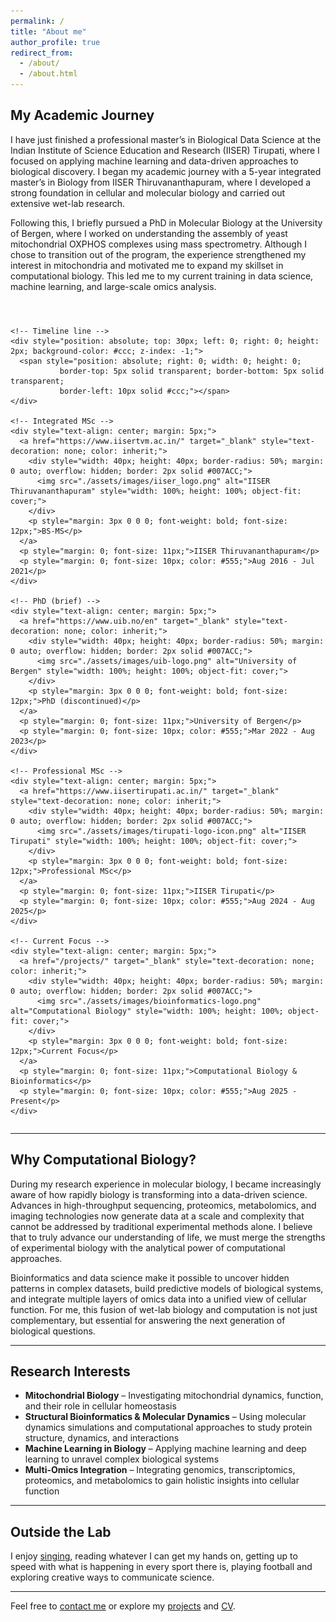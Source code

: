 ```yaml
---
permalink: /
title: "About me"
author_profile: true
redirect_from: 
  - /about/
  - /about.html
---
```


## My Academic Journey

I have just finished a professional master’s in Biological Data Science at the Indian Institute of Science Education and Research (IISER) Tirupati, where I focused on applying machine learning and data-driven approaches to biological discovery. I began my academic journey with a 5-year integrated master’s in Biology from IISER Thiruvananthapuram, where I developed a strong foundation in cellular and molecular biology and carried out extensive wet-lab research.

Following this, I briefly pursued a PhD in Molecular Biology at the University of Bergen, where I worked on understanding the assembly of yeast mitochondrial OXPHOS complexes using mass spectrometry. Although I chose to transition out of the program, the experience strengthened my interest in mitochondria and motivated me to expand my skillset in computational biology. This led me to my current training in data science, machine learning, and large-scale omics analysis.

<div style="margin-top: 40px;">
  <div style="display: flex; justify-content: space-between; align-items: center; position: relative; margin-top: 20px; flex-wrap: nowrap;">

    <!-- Timeline line -->
    <div style="position: absolute; top: 30px; left: 0; right: 0; height: 2px; background-color: #ccc; z-index: -1;">
      <span style="position: absolute; right: 0; width: 0; height: 0;
               border-top: 5px solid transparent; border-bottom: 5px solid transparent;
               border-left: 10px solid #ccc;"></span>
    </div>
    
    <!-- Integrated MSc -->
    <div style="text-align: center; margin: 5px;">
      <a href="https://www.iisertvm.ac.in/" target="_blank" style="text-decoration: none; color: inherit;">
        <div style="width: 40px; height: 40px; border-radius: 50%; margin: 0 auto; overflow: hidden; border: 2px solid #007ACC;">
          <img src="./assets/images/iiser_logo.png" alt="IISER Thiruvananthapuram" style="width: 100%; height: 100%; object-fit: cover;">
        </div>
        <p style="margin: 3px 0 0 0; font-weight: bold; font-size: 12px;">BS-MS</p>
      </a>
      <p style="margin: 0; font-size: 11px;">IISER Thiruvananthapuram</p>
      <p style="margin: 0; font-size: 10px; color: #555;">Aug 2016 - Jul 2021</p>
    </div>

    <!-- PhD (brief) -->
    <div style="text-align: center; margin: 5px;">
      <a href="https://www.uib.no/en" target="_blank" style="text-decoration: none; color: inherit;">
        <div style="width: 40px; height: 40px; border-radius: 50%; margin: 0 auto; overflow: hidden; border: 2px solid #007ACC;">
          <img src="./assets/images/uib-logo.png" alt="University of Bergen" style="width: 100%; height: 100%; object-fit: cover;">
        </div>
        <p style="margin: 3px 0 0 0; font-weight: bold; font-size: 12px;">PhD (discontinued)</p>
      </a>
      <p style="margin: 0; font-size: 11px;">University of Bergen</p>
      <p style="margin: 0; font-size: 10px; color: #555;">Mar 2022 - Aug 2023</p>
    </div>

    <!-- Professional MSc -->
    <div style="text-align: center; margin: 5px;">
      <a href="https://www.iisertirupati.ac.in/" target="_blank" style="text-decoration: none; color: inherit;">
        <div style="width: 40px; height: 40px; border-radius: 50%; margin: 0 auto; overflow: hidden; border: 2px solid #007ACC;">
          <img src="./assets/images/tirupati-logo-icon.png" alt="IISER Tirupati" style="width: 100%; height: 100%; object-fit: cover;">
        </div>
        <p style="margin: 3px 0 0 0; font-weight: bold; font-size: 12px;">Professional MSc</p>
      </a>
      <p style="margin: 0; font-size: 11px;">IISER Tirupati</p>
      <p style="margin: 0; font-size: 10px; color: #555;">Aug 2024 - Aug 2025</p>
    </div>

    <!-- Current Focus -->
    <div style="text-align: center; margin: 5px;">
      <a href="/projects/" target="_blank" style="text-decoration: none; color: inherit;">
        <div style="width: 40px; height: 40px; border-radius: 50%; margin: 0 auto; overflow: hidden; border: 2px solid #007ACC;">
          <img src="./assets/images/bioinformatics-logo.png" alt="Computational Biology" style="width: 100%; height: 100%; object-fit: cover;">
        </div>
        <p style="margin: 3px 0 0 0; font-weight: bold; font-size: 12px;">Current Focus</p>
      </a>
      <p style="margin: 0; font-size: 11px;">Computational Biology & Bioinformatics</p>
      <p style="margin: 0; font-size: 10px; color: #555;">Aug 2025 - Present</p>
    </div>

  </div>
</div>


---

## Why Computational Biology?

During my research experience in molecular biology, I became increasingly aware of how rapidly biology is transforming into a data-driven science. Advances in high-throughput sequencing, proteomics, metabolomics, and imaging technologies now generate data at a scale and complexity that cannot be addressed by traditional experimental methods alone. I believe that to truly advance our understanding of life, we must merge the strengths of experimental biology with the analytical power of computational approaches.

Bioinformatics and data science make it possible to uncover hidden patterns in complex datasets, build predictive models of biological systems, and integrate multiple layers of omics data into a unified view of cellular function. For me, this fusion of wet-lab biology and computation is not just complementary, but essential for answering the next generation of biological questions.

---

## Research Interests

- **Mitochondrial Biology** – Investigating mitochondrial dynamics, function, and their role in cellular homeostasis
- **Structural Bioinformatics & Molecular Dynamics** – Using molecular dynamics simulations and computational approaches to study protein structure, dynamics, and interactions
- **Machine Learning in Biology** – Applying machine learning and deep learning to unravel complex biological systems
- **Multi-Omics Integration** – Integrating genomics, transcriptomics, proteomics, and metabolomics to gain holistic insights into cellular function

---

## Outside the Lab

I enjoy [singing](https://www.instagram.com/the_singing_gypsy/), reading whatever I can get my hands on, getting up to speed with what is happening in every sport there is, playing football and exploring creative ways to communicate science.

---

Feel free to [contact me](mailto:rithwikrar98@gmail.com) or explore my [projects](/rithwiknambiar.github.io/projects/) and [CV](/rithwiknambiar.github.io/CV.pdf).
